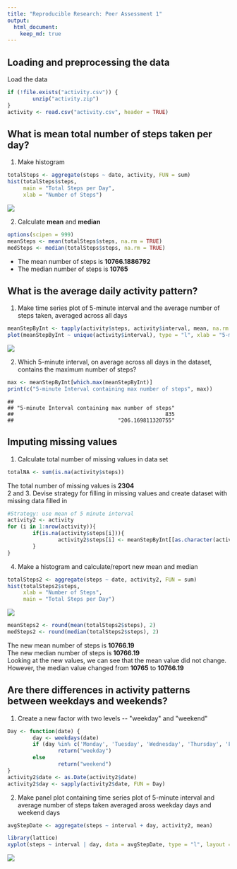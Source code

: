 ```yaml
---
title: "Reproducible Research: Peer Assessment 1"
output: 
  html_document:
    keep_md: true
---
```



## Loading and preprocessing the data

Load the data

```r
if (!file.exists("activity.csv")) {
        unzip("activity.zip")
}
activity <- read.csv("activity.csv", header = TRUE)
```

## What is mean total number of steps taken per day?
1. Make histogram

```r
totalSteps <- aggregate(steps ~ date, activity, FUN = sum)
hist(totalSteps$steps,
     main = "Total Steps per Day",
     xlab = "Number of Steps")
```

![](PA1_template_files/figure-html/hist-1.png)<!-- -->

2. Calculate **mean** and **median** 

```r
options(scipen = 999)
meanSteps <- mean(totalSteps$steps, na.rm = TRUE)
medSteps <- median(totalSteps$steps, na.rm = TRUE)
```
- The mean number of steps is **10766.1886792**  
- The median number of steps is **10765**

## What is the average daily activity pattern?
1. Make time series plot of 5-minute interval and the average number of steps taken, averaged across all days 

```r
meanStepByInt <- tapply(activity$steps, activity$interval, mean, na.rm = TRUE)
plot(meanStepByInt ~ unique(activity$interval), type = "l", xlab = "5-minute interval", ylab = "Average Numbor of Steps")
```

![](PA1_template_files/figure-html/time-1.png)<!-- -->

2. Which 5-minute interval, on average across all days in the dataset, contains the maximum number of steps?

```r
max <- meanStepByInt[which.max(meanStepByInt)]
print(c("5-minute Interval containing max number of steps", max))
```

```
##                                                    
## "5-minute Interval containing max number of steps" 
##                                                835 
##                                 "206.169811320755"
```

## Imputing missing values
1. Calculate total number of missing values in data set

```r
totalNA <- sum(is.na(activity$steps))
```
The total number of missing values is **2304**  
2 and 3. Devise strategy for filling in missing values and create dataset with missing data filled in

```r
#Strategy: use mean of 5 minute interval
activity2 <- activity
for (i in 1:nrow(activity)){
        if(is.na(activity$steps[i])){
                activity2$steps[i] <- meanStepByInt[[as.character(activity[i, "interval"])]]
        }
}
```
4. Make a histogram and calculate/report new mean and median

```r
totalSteps2 <- aggregate(steps ~ date, activity2, FUN = sum)
hist(totalSteps2$steps, 
     xlab = "Number of Steps", 
     main = "Total Steps per Day")
```

![](PA1_template_files/figure-html/hist2-1.png)<!-- -->

```r
meanSteps2 <- round(mean(totalSteps2$steps), 2)
medSteps2 <- round(median(totalSteps2$steps), 2)
```
The new mean number of steps is **10766.19**  
The new median number of steps is **10766.19**   
Looking at the new values, we can see that the mean value did not change.  However, the median value changed from **10765** to **10766.19**  

## Are there differences in activity patterns between weekdays and weekends?
1. Create a new factor with two levels -- "weekday" and "weekend"

```r
Day <- function(date) {
        day <- weekdays(date)
        if (day %in% c('Monday', 'Tuesday', 'Wednesday', 'Thursday', 'Friday'))
                return("weekday")
        else
                return("weekend")
}
activity2$date <- as.Date(activity2$date)
activity2$day <- sapply(activity2$date, FUN = Day)
```
2. Make panel plot containing time series plot of 5-minute interval and average number of steps taken averaged aross weekday days and weekend days   

```r
avgStepDate <- aggregate(steps ~ interval + day, activity2, mean)

library(lattice)
xyplot(steps ~ interval | day, data = avgStepDate, type = "l", layout = c(1,2), xlab = "Interval", ylab = "Number of Steps")
```

![](PA1_template_files/figure-html/panel-1.png)<!-- -->
